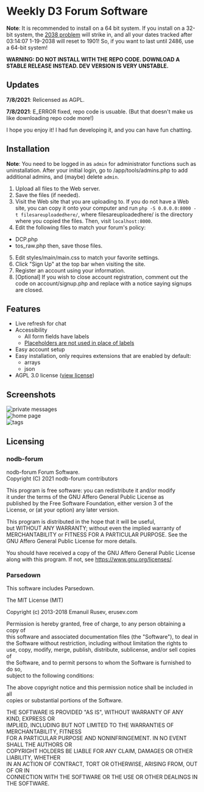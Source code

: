 # Weekly D3 Forum Software
**Note**: It is recommended to install on a 64 bit system. If you install on a 32-bit system, the [2038 problem](https://en.wikipedia.org/wiki/2038_Problem) will strike in, and all your dates tracked after 03:14:07 1-19-2038 will reset to 1901! So, if you want to last until 2486, use a 64-bit system!

**WARNING: DO NOT INSTALL WITH THE REPO CODE. DOWNLOAD A STABLE RELEASE INSTEAD. DEV VERSION IS VERY UNSTABLE.**

## Updates
**7/8/2021**: Relicensed as AGPL.

**7/8/2021**: E_ERROR fixed, repo code is usuable. (But that doesn't make us like downloading repo code more!)

I hope you enjoy it! I had fun developing it, and you can have fun chatting.
## Installation
**Note**: You need to be logged in as `admin` for administrator functions such as uninstallation. After your initial login, go to /app/tools/admins.php to add additional admins, and (maybe) delete `admin`.

1. Upload all files to the Web server.
2. Save the files (if needed).
3. Visit the Web site that you are uploading to. If you do not have a Web site, you can copy it onto your computer and run
    `php -S 0.0.0.0:8000 -t filesareuploadedhere/`,
   where filesareuploadedhere/ is the directory where you copied the files. Then, visit `localhost:8000`.
4. Edit the following files to match your forum's policy:
  - DCP.php
  - tos_raw.php
  then, save those files.
5. Edit styles/main/main.css to match your favorite settings.
6. Click "Sign Up" at the top bar when visiting the site.
7. Register an account using your information.
8. \[Optional] If you wish to close account registration, comment out the code on account/signup.php and replace with a notice saying signups are closed.

## Features
 - Live refresh for chat
 - Accessibility
   - All form fields have labels
   - [Placeholders are not used in place of labels](https://www.smashingmagazine.com/2018/06/placeholder-attribute/)
 - Easy account setup 
 - Easy installation, only requires extensions that are enabled by default:
   - arrays
   - json
 - AGPL 3.0 license ([view license](https://www.gnu.org/licenses/agpl-3.0.txt))

## Screenshots
![private messages](https://user-images.githubusercontent.com/79176077/134054046-5c3dacd9-df87-4373-ade6-325e970400e4.png)  
![home page](https://user-images.githubusercontent.com/79176077/134054392-6b562c0c-a581-41d9-9455-d878982c3fe6.png)  
![tags](https://user-images.githubusercontent.com/79176077/134054532-1c8f5d6c-0ce4-4527-96d8-e0c512c0561a.png)
## Licensing
### nodb-forum
nodb-forum Forum Software.  
Copyright (C) 2021 nodb-forum contributors

This program is free software: you can redistribute it and/or modify  
it under the terms of the GNU Affero General Public License as  
published by the Free Software Foundation, either version 3 of the  
License, or (at your option) any later version.

This program is distributed in the hope that it will be useful,  
but WITHOUT ANY WARRANTY; without even the implied warranty of  
MERCHANTABILITY or FITNESS FOR A PARTICULAR PURPOSE.  See the  
GNU Affero General Public License for more details.

You should have received a copy of the GNU Affero General Public License  
along with this program.  If not, see https://www.gnu.org/licenses/.

### Parsedown
This software includes Parsedown.

The MIT License (MIT)

Copyright (c) 2013-2018 Emanuil Rusev, erusev.com

Permission is hereby granted, free of charge, to any person obtaining a copy of  
this software and associated documentation files (the "Software"), to deal in  
the Software without restriction, including without limitation the rights to  
use, copy, modify, merge, publish, distribute, sublicense, and/or sell copies of  
the Software, and to permit persons to whom the Software is furnished to do so,  
subject to the following conditions:

The above copyright notice and this permission notice shall be included in all  
copies or substantial portions of the Software.

THE SOFTWARE IS PROVIDED "AS IS", WITHOUT WARRANTY OF ANY KIND, EXPRESS OR  
IMPLIED, INCLUDING BUT NOT LIMITED TO THE WARRANTIES OF MERCHANTABILITY, FITNESS  
FOR A PARTICULAR PURPOSE AND NONINFRINGEMENT. IN NO EVENT SHALL THE AUTHORS OR  
COPYRIGHT HOLDERS BE LIABLE FOR ANY CLAIM, DAMAGES OR OTHER LIABILITY, WHETHER  
IN AN ACTION OF CONTRACT, TORT OR OTHERWISE, ARISING FROM, OUT OF OR IN  
CONNECTION WITH THE SOFTWARE OR THE USE OR OTHER DEALINGS IN THE SOFTWARE. 
